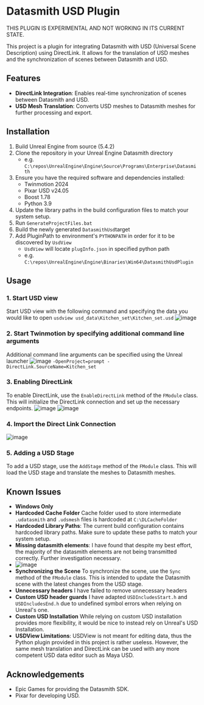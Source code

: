 # Datasmith USD Plugin
THIS PLUGIN IS EXPERIMENTAL AND NOT WORKING IN ITS CURRENT STATE.

This project is a plugin for integrating Datasmith with USD (Universal Scene Description) using DirectLink. It allows for the translation of USD meshes and the synchronization of scenes between Datasmith and USD.

## Features

- **DirectLink Integration**: Enables real-time synchronization of scenes between Datasmith and USD.
- **USD Mesh Translation**: Converts USD meshes to Datasmith meshes for further processing and export.

## Installation
1. Build Unreal Engine from source (5.4.2)
3. Clone the repository in your Unreal Engine Datasmith directory
   - e.g. `C:\repos\UnrealEngine\Engine\Source\Programs\Enterprise\Datasmith`
4. Ensure you have the required software and dependencies installed:
   - Twinmotion 2024
   - Pixar USD v24.05
   - Boost 1.78
   - Python 3.9
4. Update the library paths in the build configuration files to match your system setup.
5. Run `GenerateProjectFiles.bat`
7. Build the newly generated `DatasmithUsd`target
8. Add PluginPath to environment's `PYTHONPATH` in order for it to be discovered by `UsdView`
   - `UsdView` will locate `plugInfo.json` in specified python path
   - e.g. `C:\repos\UnrealEngine\Engine\Binaries\Win64\DatasmithUsdPlugin`

## Usage

### 1. Start USD view
Start USD view with the following command and specifying the data you would like to open
`usdview usd_data\Kitchen_set\Kitchen_set.usd`
![image](https://github.com/perrauo/datasmith-usd/assets/24371247/c0947cf8-bc78-4b46-8625-c415adb6df56)

### 2. Start Twinmotion by specifying additional command line arguments
Additional command line arguments can be specified using the Unreal launcher
![image](https://github.com/perrauo/datasmith-usd/assets/24371247/381c5bb2-c635-4e84-9946-4697f949912f)
`-OpenProject=prompt -DirectLink.SourceName=Kitchen_set`

### 3. Enabling DirectLink
To enable DirectLink, use the `EnableDirectLink` method of the `FModule` class. This will initialize the DirectLink connection and set up the necessary endpoints.
![image](https://github.com/perrauo/datasmith-usd/assets/24371247/feacd806-bd70-42ee-b209-666daac007fa)
![image](https://github.com/perrauo/datasmith-usd/assets/24371247/ce910db3-4391-4ee5-b808-58c386338b2a)

### 4. Import the Direct Link Connection
![image](https://github.com/perrauo/datasmith-usd/assets/24371247/1ed2653d-649f-4441-b866-3c1c94791f5d)

### 5. Adding a USD Stage
To add a USD stage, use the `AddStage` method of the `FModule` class. This will load the USD stage and translate the meshes to Datasmith meshes.

## Known Issues
- **Windows Only**
- **Hardcoded Cache Folder** Cache folder used to store intermediate `.udatasmith` and `.udsmesh` files is hardcoded at `C:\DLCacheFolder`
- **Hardcoded Library Paths**: The current build configuration contains hardcoded library paths. Make sure to update these paths to match your system setup.
- **Missing datasmith elements**: I have found that despite my best effort, the majority of the datasmith elements are not being transmitted correctly. Further investigation necessary.
- ![image](https://github.com/perrauo/datasmith-usd/assets/24371247/8a355349-a4dc-47de-9e81-6a86a249d38c)
- **Synchronizing the Scene** To synchronize the scene, use the `Sync` method of the `FModule` class. This is intended to update the Datasmith scene with the latest changes from the USD stage.
- **Unnecessary headers** I have failed to remove unnecessary headers
- **Custom USD header guards** I have adapted `USDIncludesStart.h` and `USDIncludesEnd.h` due to undefined symbol errors when relying on Unreal's one.
- **Custom USD Installation** While relying on custom USD installation provides more flexibility, it would be nice to instead rely on Unreal's USD Installation.
- **USDView Limitations**: USDView is not meant for editing data, thus the Python plugin provided in this project is rather useless. However, the same mesh translation and DirectLink can be used with any more competent USD data editor such as Maya USD.

## Acknowledgements

- Epic Games for providing the Datasmith SDK.
- Pixar for developing USD.

